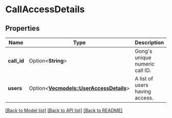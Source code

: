 # CallAccessDetails

## Properties

Name | Type | Description | Notes
------------ | ------------- | ------------- | -------------
**call_id** | Option<**String**> | Gong's unique numeric call ID. | [optional]
**users** | Option<[**Vec<models::UserAccessDetails>**](UserAccessDetails.md)> | A list of users having access. | [optional]

[[Back to Model list]](../README.md#documentation-for-models) [[Back to API list]](../README.md#documentation-for-api-endpoints) [[Back to README]](../README.md)


